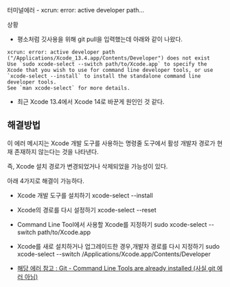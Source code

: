 터미널에러 - xcrun: error: active developer path...

상황
- 평소처럼 깃사용을 위해 git pull을 입력했는데 아래와 같이 나왔다.

```
xcrun: error: active developer path ("/Applications/Xcode_13.4.app/Contents/Developer") does not exist
Use `sudo xcode-select --switch path/to/Xcode.app` to specify the Xcode that you wish to use for command line developer tools, or use `xcode-select --install` to install the standalone command line developer tools.
See `man xcode-select` for more details.
```

- 최근 Xcode 13.4에서 Xcode 14로 바꾼게 원인인 것 같다.

## 해결방법
이 에러 메시지는 Xcode 개발 도구를 사용하는 명령줄 도구에서 활성 개발자 경로가 현재 존재하지 않는다는 것을 나타낸다.

즉, Xcode 설치 경로가 변경되었거나 삭제되었을 가능성이 있다.

아래 4가지로 해결이 가능하다.

- Xcode 개발 도구를 설치하기
xcode-select --install

- Xcode의 경로를 다시 설정하기
xcode-select --reset 

- Command Line Tool에서 사용할 Xcode를 지정하기
sudo xcode-select --switch path/to/Xcode.app

- Xcode를 새로 설치하거나 업그레이드한 경우,개발자 경로를 다시 지정하기
sudo xcode-select --switch /Applications/Xcode.app/Contents/Developer 

- [해당 에러 참고 : Git - Command Line Tools are already installed (사실 git 에러 아님)](https://github.com/isGeekCode/TIL/blob/b352734b768db08414617f140e4f6bc07e99e879/Error/xcodeError_CommandLineTool.md)
